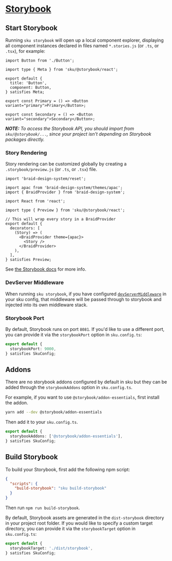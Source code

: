 # [Storybook](https://storybook.js.org/)

## Start Storybook

Running `sku storybook` will open up a local component explorer, displaying all component instances declared in files named `*.stories.js` (or `.ts`, or `.tsx`), for example:

```tsx
import Button from './Button';

import type { Meta } from 'sku/@storybook/react';

export default {
  title: 'Button',
  component: Button,
} satisfies Meta;

export const Primary = () => <Button variant="primary">Primary</Button>;

export const Secondary = () => <Button variant="secondary">Secondary</Button>;
```

_**NOTE:** To access the Storybook API, you should import from `sku/@storybook/...`, since your project isn't depending on Storybook packages directly._

### Story Rendering

Story rendering can be customized globally by creating a `.storybook/preview.js` (or `.ts`, or `.tsx`) file.

```tsx
import 'braid-design-system/reset';

import apac from 'braid-design-system/themes/apac';
import { BraidProvider } from 'braid-design-system';

import React from 'react';

import type { Preview } from 'sku/@storybook/react';

// This will wrap every story in a BraidProvider
export default {
  decorators: [
    (Story) => (
      <BraidProvider theme={apac}>
        <Story />
      </BraidProvider>
    ),
  ],
} satisfies Preview;
```

See [the Storybook docs][storybook preview.js] for more info.

[storybook preview.js]: https://storybook.js.org/docs/react/configure/overview#configure-story-rendering

### DevServer Middleware

When running `sku storybook`, if you have configured [`devServerMiddleware`][devserver middleware] in your sku config, that middleware will be passed through to storybook and injected into its own middleware stack.

[devserver middleware]: ./docs/extra-features.md#devserver-middleware

### Storybook Port

By default, Storybook runs on port `8081`.
If you'd like to use a different port, you can provide it via the `storybookPort` option in `sku.config.ts`:

```ts
export default {
  storybookPort: 9000,
} satisfies SkuConfig;
```

## Addons

There are no storybook addons configured by default in sku but they can be added through the `storybookAddons` option in `sku.config.ts`.

For example, if you want to use `@storybook/addon-essentials`, first install the addon.

```bash
yarn add --dev @storybook/addon-essentials
```

Then add it to your `sku.config.ts`.

```ts
export default {
  storybookAddons: ['@storybook/addon-essentials'],
} satisfies SkuConfig;
```

## Build Storybook

To build your Storybook, first add the following npm script:

```json
{
  "scripts": {
    "build-storybook": "sku build-storybook"
  }
}
```

Then run `npm run build-storybook`.

By default, Storybook assets are generated in the `dist-storybook` directory in your project root folder.
If you would like to specify a custom target directory, you can provide it via the `storybookTarget` option in `sku.config.ts`:

```ts
export default {
  storybookTarget: './dist/storybook',
} satisfies SkuConfig;
```
